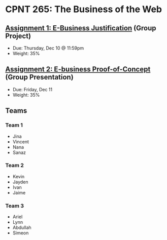 # CPNT 265: The Business of the Web
## [Assignment 1: E-Business Justification](https://github.com/sait-wbdv/assessments/tree/master/cpnt265/waterfall/assignment-1) (Group Project)
- Due: Thursday, Dec 10 @ 11:59pm 
- Weight: 35%

## [Assignment 2: E-business Proof-of-Concept](https://github.com/sait-wbdv/assessments/tree/master/cpnt265/waterfall/assignment-2) (Group Presentation)
- Due: Friday, Dec 11
- Weight: 35%

## Teams
### Team 1
- Jina
- Vincent
- Nana
- Sanaz

### Team 2
- Kevin
- Jayden
- Ivan
- Jaime

### Team 3
- Ariel
- Lynn
- Abdullah
- Simeon